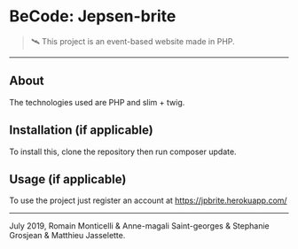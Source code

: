# BeCode: Jepsen-brite

> 🛰️ This project is an event-based website made in PHP.

* * *

## About

The technologies used are PHP and slim + twig.

## Installation (if applicable)

To install this, clone the repository then run composer update.

## Usage (if applicable)

To use the project just register an account at https://jpbrite.herokuapp.com/

* * *

July 2019, Romain Monticelli & Anne-magali Saint-georges & Stephanie Grosjean & Matthieu Jasselette.